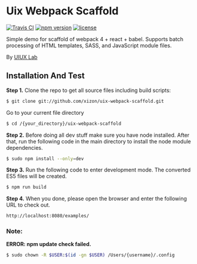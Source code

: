 # Uix Webpack Scaffold

[![Travis CI](https://api.travis-ci.org/xizon/uix-webpack-scaffold.svg?branch=master)](https://travis-ci.org/xizon/uix-webpack-scaffold/) 
[![npm version](https://d25lcipzij17d.cloudfront.net/badge.svg?id=js&type=6&v=1.0.0&x2=0)](https://www.npmjs.com/package/uix-webpack-scaffold)
[![license](https://img.shields.io/badge/license-MIT-brightgreen.svg)](LICENSE)


Simple demo for scaffold of webpack 4 + react + babel. Supports batch processing of HTML templates, SASS, and JavaScript module files.

By [UIUX Lab](https://uiux.cc)




## Installation And Test

**Step 1.** Clone the repo to get all source files including build scripts: 

```sh
$ git clone git://github.com/xizon/uix-webpack-scaffold.git
```

Go to your current file directory

```sh
$ cd /{your_directory}/uix-webpack-scaffold
```


**Step 2.** Before doing all dev stuff make sure you have node installed. After that, run the following code in the main directory to install the node module dependencies.

```sh
$ sudo npm install --only=dev
```


**Step 3.** Run the following code to enter development mode. The converted ES5 files will be created.

```sh
$ npm run build
```

**Step 4.** When you done, please open the browser and enter the following URL to check out.

```sh
http://localhost:8080/examples/
```


### Note:
 
**ERROR: npm update check failed.**

```sh
$ sudo chown -R $USER:$(id -gn $USER) /Users/{username}/.config
```




